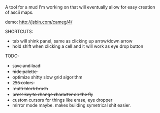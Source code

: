 A tool for a mud I'm working on that will eventually allow for easy creation of ascii maps.

demo: http://jsbin.com/cameg/4/

SHORTCUTS:
 * tab will shink panel, same as clicking up arrow/down arrow
 * hold shift when clicking a cell and it will work as eye drop button

TODO:
 * s̶a̶v̶e̶ ̶a̶n̶d̶ ̶l̶o̶a̶d̶
 * h̶i̶d̶e̶ ̶p̶a̶l̶e̶t̶t̶e̶
 * optimize shitty slow grid algorithm
 * 2̶5̶6̶ ̶c̶o̶l̶o̶r̶s̶ 
 * m̶u̶l̶t̶i̶-̶b̶l̶o̶c̶k̶ ̶b̶r̶u̶s̶h̶
 * p̶r̶e̶s̶s̶ ̶k̶e̶y̶ ̶t̶o̶ ̶c̶h̶a̶n̶g̶e̶ ̶c̶h̶a̶r̶a̶c̶t̶e̶r̶ ̶o̶n̶ ̶t̶h̶e̶ ̶f̶l̶y
 * custom cursors for things like erase, eye dropper
 * mirror mode maybe. makes building symetrical shit easier.
